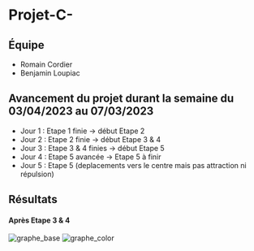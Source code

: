 # Projet-C-

## Équipe
- Romain Cordier
- Benjamin Loupiac

## Avancement du projet durant la semaine du 03/04/2023 au 07/03/2023
- Jour 1 : Etape 1 finie -> début Etape 2
- Jour 2 : Etape 2 finie -> début Etape 3 & 4
- Jour 3 : Etape 3 & 4 finies -> début Etape 5
- Jour 4 : Etape 5 avancée -> Etape 5 à finir
- Jour 5 : Etape 5 (deplacements vers le centre mais pas attraction ni répulsion)

## Résultats
#### Après Etape 3 & 4
![graphe_base](https://user-images.githubusercontent.com/106332313/230127553-9a10f24c-7c60-47ef-afd7-e86291b9aa55.png)
![graphe_color](https://user-images.githubusercontent.com/106332313/230127497-3437b790-198c-4c64-aaf3-617e7395cfbc.png)

